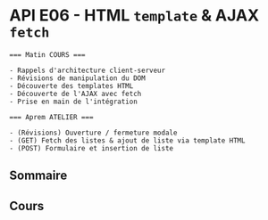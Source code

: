 # API E06 - HTML `template` & AJAX `fetch`

```
=== Matin COURS ===

- Rappels d'architecture client-serveur
- Révisions de manipulation du DOM
- Découverte des templates HTML
- Découverte de l'AJAX avec fetch
- Prise en main de l'intégration

=== Aprem ATELIER ===

- (Révisions) Ouverture / fermeture modale
- (GET) Fetch des listes & ajout de liste via template HTML
- (POST) Formulaire et insertion de liste
```

## Sommaire

## Cours
